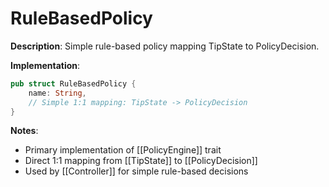 # RuleBasedPolicy

**Description**: Simple rule-based policy mapping TipState to PolicyDecision.

**Implementation**: 
```rust
pub struct RuleBasedPolicy {
    name: String,
    // Simple 1:1 mapping: TipState -> PolicyDecision
}
```

**Notes**: 
- Primary implementation of [[PolicyEngine]] trait
- Direct 1:1 mapping from [[TipState]] to [[PolicyDecision]]
- Used by [[Controller]] for simple rule-based decisions